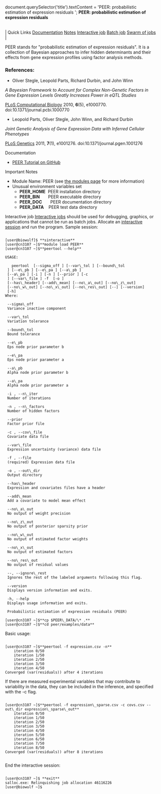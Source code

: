 

document.querySelector('title').textContent = 'PEER: probabilistic estimation of expression residuals ';
**PEER: probabilistic estimation of expression residuals** 


|  |
| --- |
| 
Quick Links
[Documentation](#doc)
[Notes](#notes)
[Interactive job](#int) 
[Batch job](#sbatch) 
[Swarm of jobs](#swarm) 
 |



PEER stands for "probabilistic estimation of expression residuals". It 
is a collection of Bayesian approaches to infer hidden determinants and 
their effects from gene expression profiles using factor analysis methods.



### References:


* Oliver Stegle, Leopold Parts, Richard Durbin, and John Winn   

*A Bayesian Framework to Account for Complex Non-Genetic Factors 
in Gene Expression Levels Greatly Increases Power in eQTL Studies*   

[PLoS Computational Biology](http://journals.plos.org/ploscompbiol/article?id=10.1371/journal.pcbi.1000770)  2010, **6**(5), e1000770. doi:10.1371/journal.pcbi.1000770   
* Leopold Parts, Oliver Stegle, John Winn, and Richard Durbin   

*Joint Genetic Analysis of Gene Expression Data with Inferred Cellular Phenotypes*   

[PLoS Genetics](http://journals.plos.org/plosgenetics/article?id=10.1371/journal.pgen.1001276)  2011, **7**(1), e1001276. doi:10.1371/journal.pgen.1001276


Documentation
* [PEER Tutorial on GitHub](https://github.com/PMBio/peer/wiki/Tutorial)


Important Notes
* Module Name: PEER (see [the modules page](https://hpc.nih.gov/apps/modules.html) for more information)
* Unusual environment variables set
	+ **PEER\_HOME**  PEER installation directory
	+ **PEER\_BIN**       PEER executable directory
	+ **PEER\_DOC**       PEER documentation directory
	+ **PEER\_DATA**    PEER test data directory



Interactive job
[Interactive jobs](/docs/userguide.html#int) should be used for debugging, graphics, or applications that cannot be run as batch jobs.
Allocate an [interactive session](/docs/userguide.html#int) and run the program. Sample session:



```

[user@biowulf]$ **sinteractive** 
[user@cn3107 ~]$**module load PEER**
[user@cn3107 ~]$**peertool --help**

USAGE: 

   peertool  [--sigma_off ] [--var\_tol ] [--bound\_tol
 ] [--e\_pb ] [--e\_pa ] [--a\_pb ]
 [--a\_pa ] [-i ] [-n ] [--prior ] [-c
 ] [--var\_file ] -f  [-o ]
 [--has\_header] [--add\_mean] [--no\_a\_out] [--no\_z\_out]
 [--no\_w\_out] [--no\_x\_out] [--no\_res\_out] [--] [--version]
 [-h]
Where: 

 --sigma\_off 
 Variance inactive component

 --var\_tol 
 Variation tolerance

 --bound\_tol 
 Bound tolerance

 --e\_pb 
 Eps node prior parameter b

 --e\_pa 
 Eps node prior parameter a

 --a\_pb 
 Alpha node prior parameter b

 --a\_pa 
 Alpha node prior parameter a

 -i , --n\_iter 
 Number of iterations

 -n , --n\_factors 
 Number of hidden factors

 --prior 
 Factor prior file

 -c , --cov\_file 
 Covariate data file

 --var\_file 
 Expression uncertainty (variance) data file

 -f , --file 
 (required) Expression data file

 -o , --out\_dir 
 Output directory

 --has\_header
 Expression and covariates files have a header

 --add\_mean
 Add a covariate to model mean effect

 --no\_a\_out
 No output of weight precision

 --no\_z\_out
 No output of posterior sparsity prior

 --no\_w\_out
 No output of estimated factor weights

 --no\_x\_out
 No output of estimated factors

 --no\_res\_out
 No output of residual values

 --, --ignore\_rest
 Ignores the rest of the labeled arguments following this flag.

 --version
 Displays version information and exits.

 -h, --help
 Displays usage information and exits.

 Probabilistic estimation of expression residuals (PEER)

[user@cn3107 ~]$**cp $PEER\_DATA/\* .** 
[user@cn3107 ~]$**cd peer/examples/data**

```

Basic usage:

```

[user@cn3107 ~]$**peertool -f expression.csv -n** 
	iteration 0/50
	iteration 1/50
	iteration 2/50
	iteration 3/50
	iteration 4/50
Converged (var(residuals)) after 4 iterations

```

If there are measured experimental variables that may contribute to variability in the data, they can be included in the inference, and specified with the -c flag.

```

[user@cn3107 ~]$**peertool -f expression\_sparse.csv -c covs.csv --out\_dir expression\_sparse\_out**
	iteration 0/50
	iteration 1/50
	iteration 2/50
	iteration 3/50
	iteration 4/50
	iteration 5/50
	iteration 6/50
	iteration 7/50
	iteration 8/50
Converged (var(residuals)) after 8 iterations


```

End the interactive session:

```

[user@cn3107 ~]$ **exit**
salloc.exe: Relinquishing job allocation 46116226
[user@biowulf ~]$

```





